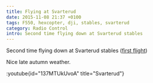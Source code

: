 ```yaml
---
title: Flying at Svarterud
date: 2015-11-08 21:37 +0100
tags: F550, hexcopter, dji, stables, svarterud
category: Radio Control
intro: Second time flying down at Svarterud stables
---
```


Second time flying down at Svarterud stables ([first flight](http://www.searle.me.uk/2015/10/26/flying-at-svarterud/))

Nice late autumn weather.

:youtube{id="137MTUkUvoA" title="Svarterud"}
